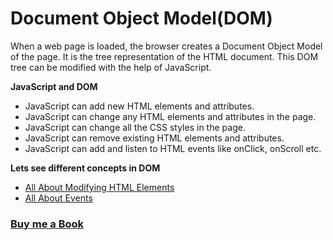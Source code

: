 # Document Object Model(DOM)

When a web page is loaded, the browser creates a Document Object Model of the page. It is the tree representation of the HTML document. This DOM tree can be modified with the help of JavaScript.

**JavaScript and DOM**

- JavaScript can add new HTML elements and attributes.
- JavaScript can change any HTML elements and attributes in the page.
- JavaScript can change all the CSS styles in the page.
- JavaScript can remove existing HTML elements and attributes.
- JavaScript can add and listen to HTML events like onClick, onScroll etc.

**Lets see different concepts in DOM**

- [All About Modifying HTML Elements](https://praveenoruganti.github.io/praveenoruganti-vanilla-js/8_Document%20Object%20Model(DOM)/1_HTML%20Elements)
- [All About Events](https://praveenoruganti.github.io/praveenoruganti-vanilla-js/8_Document%20Object%20Model(DOM)/2_Events)


### [Buy me a Book](https://bit.ly/388sUbE)
